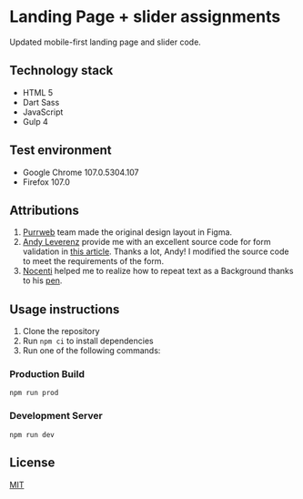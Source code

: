 # Landing Page + slider assignments

Updated mobile-first landing page and slider code.

## Technology stack

- HTML 5
- Dart Sass
- JavaScript
- Gulp 4

## Test environment

- Google Chrome 107.0.5304.107
- Firefox 107.0

## Attributions

1. [Purrweb](https://www.purrweb.com/) team made the original design layout in Figma.
2. [Andy Leverenz](https://twitter.com/justalever) provide me with an excellent source code for form validation in [this article](https://web-crunch.com/posts/vanilla-javascript-form-validation). Thanks a lot, Andy! I modified the source code to meet the requirements of the form.
3. [Nocenti](https://codepen.io/nocenti) helped me to realize how to repeat text as a Background thanks to his [pen](https://codepen.io/nocenti/pen/XWboBvX).

## Usage instructions

1. Clone the repository
2. Run `npm ci` to install dependencies
3. Run one of the following commands:

### Production Build

`npm run prod`

### Development Server

`npm run dev`

## License

[MIT](LICENSE.md)